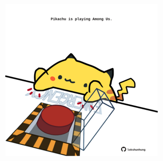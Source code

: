 <!-- built at 04/12/2024, 14:00:46 UTC -->
<p align="center">
  <img width="500" height="500" src="./ReadmeImage.svg">
</p>
